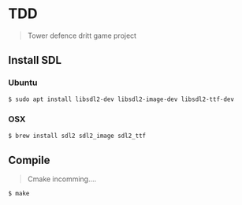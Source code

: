 # TDD
> Tower defence dritt game project

## Install SDL

### Ubuntu
```bash
$ sudo apt install libsdl2-dev libsdl2-image-dev libsdl2-ttf-dev
```

### OSX

```bash
$ brew install sdl2 sdl2_image sdl2_ttf
```

## Compile
> Cmake incomming....

```bash
$ make
```

